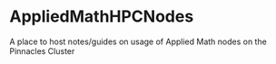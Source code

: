 # AppliedMathHPCNodes
A place to host notes/guides on usage of Applied Math nodes on the Pinnacles Cluster
